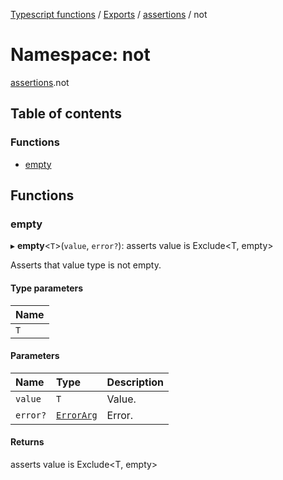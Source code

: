 [Typescript functions](../index.md) / [Exports](../modules.md) / [assertions](assertions.md) / not

# Namespace: not

[assertions](assertions.md).not

## Table of contents

### Functions

- [empty](assertions.not.md#empty)

## Functions

### empty

▸ **empty**<`T`\>(`value`, `error?`): asserts value is Exclude<T, empty\>

Asserts that value type is not empty.

#### Type parameters

| Name |
| :------ |
| `T` |

#### Parameters

| Name | Type | Description |
| :------ | :------ | :------ |
| `value` | `T` | Value. |
| `error?` | [`ErrorArg`](assertions.md#errorarg) | Error. |

#### Returns

asserts value is Exclude<T, empty\>
